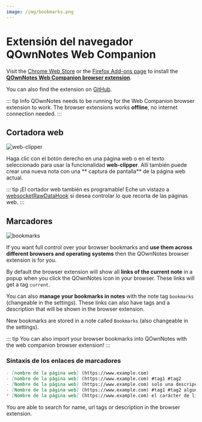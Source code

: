 ```yaml
---
image: /img/bookmarks.png
---
```


# Extensión del navegador QOwnNotes Web Companion

Visit the [Chrome Web Store](https://chrome.google.com/webstore/detail/qownnotes-web-companion/pkgkfnampapjbopomdpnkckbjdnpkbkp) or the [Firefox Add-ons page](https://addons.mozilla.org/firefox/addon/qownnotes-web-companion) to install the [**QOwnNotes Web Companion browser extension**](https://github.com/qownnotes/web-companion/).

You can also find the extension on [GitHub](https://github.com/qownnotes/web-companion/).

::: tip Info
QOwnNotes needs to be running for the Web Companion browser extension to work. The browser extensions works **offline**, no internet connection needed.
:::

## Cortadora web

![web-clipper](/img/web-clipper.png)

Haga clic con el botón derecho en una página web o en el texto seleccionado para usar la funcionalidad **web-clipper**. Allí también puede crear una nueva nota con una ** captura de pantalla** de la página web actual.

::: tip
¡El cortador web también es programable! Eche un vistazo a [websocketRawDataHook](../scripting/hooks.md#websocketrawdatahook) si desea controlar lo que recorta de las páginas web.
:::

## Marcadores

![bookmarks](/img/bookmarks.png)

If you want full control over your browser bookmarks and **use them across different browsers and operating systems** then the QOwnNotes browser extension is for you.

By default the browser extension will show all **links of the current note** in a popup when you click the QOwnNotes icon in your browser. These links will get a tag `current`.

You can also **manage your bookmarks in notes** with the note tag `bookmarks` (changeable in the settings). These links can also have tags and a description that will be shown in the browser extension.

New bookmarks are stored in a note called `Bookmarks` (also changeable in the settings).

::: tip
You can also import your browser bookmarks into QOwnNotes with the web companion browser extension!
:::

### Sintaxis de los enlaces de marcadores

```markdown
- [nombre de la página web] (https://www.example.com)
- [nombre de la página web] (https://www.example.com) #tag1 #tag2
- [Nombre de la página web] (https://www.example.com) solo una descripción
- [Nombre de la página web] (https://www.example.com) #tag1 #tag2 alguna descripción y etiquetas
* [Nombre de la página web] (https://www.example.com) el carácter de lista alternativo también funciona
```

You are able to search for name, url tags or description in the browser extension.
